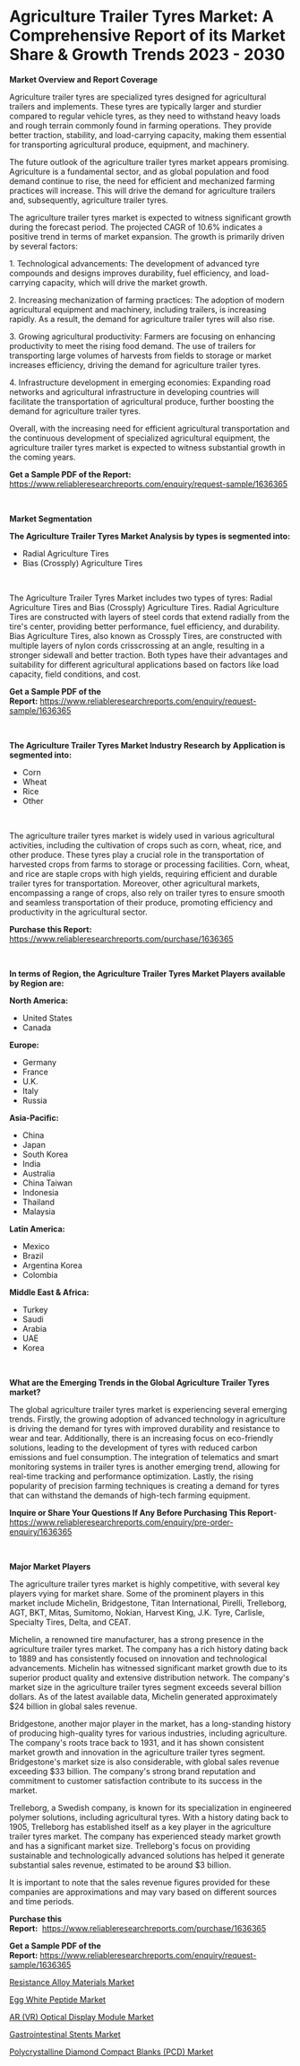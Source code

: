 <p><h1>Agriculture Trailer Tyres Market: A Comprehensive Report of its Market Share & Growth Trends 2023 - 2030</h1></p><p><strong>Market Overview and Report Coverage</strong></p>
<p><p>Agriculture trailer tyres are specialized tyres designed for agricultural trailers and implements. These tyres are typically larger and sturdier compared to regular vehicle tyres, as they need to withstand heavy loads and rough terrain commonly found in farming operations. They provide better traction, stability, and load-carrying capacity, making them essential for transporting agricultural produce, equipment, and machinery.</p><p>The future outlook of the agriculture trailer tyres market appears promising. Agriculture is a fundamental sector, and as global population and food demand continue to rise, the need for efficient and mechanized farming practices will increase. This will drive the demand for agriculture trailers and, subsequently, agriculture trailer tyres.</p><p>The agriculture trailer tyres market is expected to witness significant growth during the forecast period. The projected CAGR of 10.6% indicates a positive trend in terms of market expansion. The growth is primarily driven by several factors:</p><p>1. Technological advancements: The development of advanced tyre compounds and designs improves durability, fuel efficiency, and load-carrying capacity, which will drive the market growth.</p><p>2. Increasing mechanization of farming practices: The adoption of modern agricultural equipment and machinery, including trailers, is increasing rapidly. As a result, the demand for agriculture trailer tyres will also rise.</p><p>3. Growing agricultural productivity: Farmers are focusing on enhancing productivity to meet the rising food demand. The use of trailers for transporting large volumes of harvests from fields to storage or market increases efficiency, driving the demand for agriculture trailer tyres.</p><p>4. Infrastructure development in emerging economies: Expanding road networks and agricultural infrastructure in developing countries will facilitate the transportation of agricultural produce, further boosting the demand for agriculture trailer tyres.</p><p>Overall, with the increasing need for efficient agricultural transportation and the continuous development of specialized agricultural equipment, the agriculture trailer tyres market is expected to witness substantial growth in the coming years.</p></p>
<p><strong>Get a Sample PDF of the Report:</strong> <a href="https://www.reliableresearchreports.com/enquiry/request-sample/1636365">https://www.reliableresearchreports.com/enquiry/request-sample/1636365</a></p>
<p>&nbsp;</p>
<p><strong>Market Segmentation</strong></p>
<p><strong>The Agriculture Trailer Tyres Market Analysis by types is segmented into:</strong></p>
<p><ul><li>Radial Agriculture Tires</li><li>Bias (Crossply) Agriculture Tires</li></ul></p>
<p>&nbsp;</p>
<p><p>The Agriculture Trailer Tyres Market includes two types of tyres: Radial Agriculture Tires and Bias (Crossply) Agriculture Tires. Radial Agriculture Tires are constructed with layers of steel cords that extend radially from the tire's center, providing better performance, fuel efficiency, and durability. Bias Agriculture Tires, also known as Crossply Tires, are constructed with multiple layers of nylon cords crisscrossing at an angle, resulting in a stronger sidewall and better traction. Both types have their advantages and suitability for different agricultural applications based on factors like load capacity, field conditions, and cost.</p></p>
<p><strong>Get a Sample PDF of the Report:</strong>&nbsp;<a href="https://www.reliableresearchreports.com/enquiry/request-sample/1636365">https://www.reliableresearchreports.com/enquiry/request-sample/1636365</a></p>
<p>&nbsp;</p>
<p><strong>The Agriculture Trailer Tyres Market Industry Research by Application is segmented into:</strong></p>
<p><ul><li>Corn</li><li>Wheat</li><li>Rice</li><li>Other</li></ul></p>
<p>&nbsp;</p>
<p><p>The agriculture trailer tyres market is widely used in various agricultural activities, including the cultivation of crops such as corn, wheat, rice, and other produce. These tyres play a crucial role in the transportation of harvested crops from farms to storage or processing facilities. Corn, wheat, and rice are staple crops with high yields, requiring efficient and durable trailer tyres for transportation. Moreover, other agricultural markets, encompassing a range of crops, also rely on trailer tyres to ensure smooth and seamless transportation of their produce, promoting efficiency and productivity in the agricultural sector.</p></p>
<p><strong>Purchase this Report:</strong>&nbsp; <a href="https://www.reliableresearchreports.com/purchase/1636365">https://www.reliableresearchreports.com/purchase/1636365</a></p>
<p>&nbsp;</p>
<p><strong>In terms of Region, the Agriculture Trailer Tyres Market Players available by Region are:</strong></p>
<p>
    <p> <strong> North America: </strong>
        <ul>
            <li>United States</li>
            <li>Canada</li>
        </ul>
        </p> 
    <p> <strong> Europe: </strong>
        <ul>
            <li>Germany</li>
            <li>France</li>
            <li>U.K.</li>
            <li>Italy</li>
            <li>Russia</li>
        </ul>
        </p> 
    <p> <strong> Asia-Pacific: </strong>
        <ul>
            <li>China</li>
            <li>Japan</li>
            <li>South Korea</li>
            <li>India</li>
            <li>Australia</li>
            <li>China Taiwan</li>
            <li>Indonesia</li>
            <li>Thailand</li>
            <li>Malaysia</li>
        </ul>
        </p> 
    <p> <strong> Latin America: </strong>
        <ul>
            <li>Mexico</li>
            <li>Brazil</li>
            <li>Argentina Korea</li>
            <li>Colombia</li>
        </ul>
        </p> 
    <p> <strong> Middle East & Africa: </strong>
        <ul>
            <li>Turkey</li>
            <li>Saudi</li>
            <li>Arabia</li>
            <li>UAE</li>
            <li>Korea</li>
        </ul>
    </p>
    </p>
<p>&nbsp;</p>
<p><strong>What are the Emerging Trends in the Global Agriculture Trailer Tyres market?</strong></p>
<p><p>The global agriculture trailer tyres market is experiencing several emerging trends. Firstly, the growing adoption of advanced technology in agriculture is driving the demand for tyres with improved durability and resistance to wear and tear. Additionally, there is an increasing focus on eco-friendly solutions, leading to the development of tyres with reduced carbon emissions and fuel consumption. The integration of telematics and smart monitoring systems in trailer tyres is another emerging trend, allowing for real-time tracking and performance optimization. Lastly, the rising popularity of precision farming techniques is creating a demand for tyres that can withstand the demands of high-tech farming equipment.</p></p>
<p><strong>Inquire or Share Your Questions If Any Before Purchasing This Report</strong>- <a href="https://www.reliableresearchreports.com/enquiry/pre-order-enquiry/1636365">https://www.reliableresearchreports.com/enquiry/pre-order-enquiry/1636365</a></p>
<p>&nbsp;</p>
<p><strong>Major Market Players</strong></p>
<p><p>The agriculture trailer tyres market is highly competitive, with several key players vying for market share. Some of the prominent players in this market include Michelin, Bridgestone, Titan International, Pirelli, Trelleborg, AGT, BKT, Mitas, Sumitomo, Nokian, Harvest King, J.K. Tyre, Carlisle, Specialty Tires, Delta, and CEAT. </p><p>Michelin, a renowned tire manufacturer, has a strong presence in the agriculture trailer tyres market. The company has a rich history dating back to 1889 and has consistently focused on innovation and technological advancements. Michelin has witnessed significant market growth due to its superior product quality and extensive distribution network. The company's market size in the agriculture trailer tyres segment exceeds several billion dollars. As of the latest available data, Michelin generated approximately $24 billion in global sales revenue.</p><p>Bridgestone, another major player in the market, has a long-standing history of producing high-quality tyres for various industries, including agriculture. The company's roots trace back to 1931, and it has shown consistent market growth and innovation in the agriculture trailer tyres segment. Bridgestone's market size is also considerable, with global sales revenue exceeding $33 billion. The company's strong brand reputation and commitment to customer satisfaction contribute to its success in the market.</p><p>Trelleborg, a Swedish company, is known for its specialization in engineered polymer solutions, including agricultural tyres. With a history dating back to 1905, Trelleborg has established itself as a key player in the agriculture trailer tyres market. The company has experienced steady market growth and has a significant market size. Trelleborg's focus on providing sustainable and technologically advanced solutions has helped it generate substantial sales revenue, estimated to be around $3 billion.</p><p>It is important to note that the sales revenue figures provided for these companies are approximations and may vary based on different sources and time periods.</p></p>
<p><strong>Purchase this Report:</strong>&nbsp;&nbsp;<a href="https://www.reliableresearchreports.com/purchase/1636365">https://www.reliableresearchreports.com/purchase/1636365</a></p>
<p></p>
<p><strong>Get a Sample PDF of the Report:</strong>&nbsp;<a href="https://www.reliableresearchreports.com/enquiry/request-sample/1636365">https://www.reliableresearchreports.com/enquiry/request-sample/1636365</a></p>
<p><p><a href="https://www.linkedin.com/pulse/resistance-alloy-materials-market-size-share-global-analysis-vshhc/">Resistance Alloy Materials Market</a></p><p><a href="https://medium.com/@karleeprice82/egg-white-peptide-market-the-key-to-successful-business-strategy-forecast-till-2030-444c40b9af99">Egg White Peptide Market</a></p><p><a href="https://www.linkedin.com/pulse/ar-vr-optical-display-module-market-size-share-global-analysis-gqmvc/">AR (VR) Optical Display Module Market</a></p><p><a href="https://medium.com/@germanwolff65/gastrointestinal-stents-nbsp-market-focuses-on-market-share-size-and-projected-forecast-till-2030-e10484373993">Gastrointestinal Stents Market</a></p><p><a href="https://www.linkedin.com/pulse/polycrystalline-diamond-compact-blanks-pcd-market-insights-players-zflqc/">Polycrystalline Diamond Compact Blanks (PCD) Market</a></p></p>